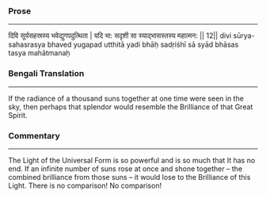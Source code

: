 ### Prose 
 --- 
दिवि सूर्यसहस्रस्य भवेद्युगपदुत्थिता |
यदि भा: सदृशी सा स्याद्भासस्तस्य महात्मन: || 12||
divi sūrya-sahasrasya bhaved yugapad utthitā
yadi bhāḥ sadṛiśhī sā syād bhāsas tasya mahātmanaḥ

### Bengali Translation 
 --- 
If the radiance of a thousand suns together at one time were seen in the sky, then perhaps that splendor would resemble the Brilliance of that Great Spirit. 

### Commentary 
 --- 
The Light of the Universal Form is so powerful and is so much that It has no end. If an infinite number of suns rose at once and shone together – the combined brilliance from those suns – it would lose to the Brilliance of this Light. There is no comparison! No comparison! 